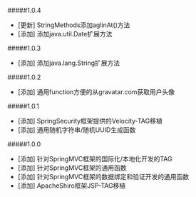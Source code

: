 #####1.0.4
* [更新] StringMethods添加aglinAt()方法
* [添加] 添加java.util.Date扩展方法

#####1.0.3
* [添加] 添加java.lang.String扩展方法

#####1.0.2
* [添加] 通用function方便的从gravatar.com获取用户头像

#####1.0.1
* [添加] SpringSecurity框架提供的Velocity-TAG移植
* [添加] 通用随机字符串/随机UUID生成函数

#####1.0.0
* [添加] 针对SpringMVC框架的国际化/本地化开发的TAG
* [添加] 针对SpringMVC框架的通用函数
* [添加] 针对SpringMVC框架的数据绑定和验证开发的通用函数
* [添加] ApacheShiro框架JSP-TAG移植

